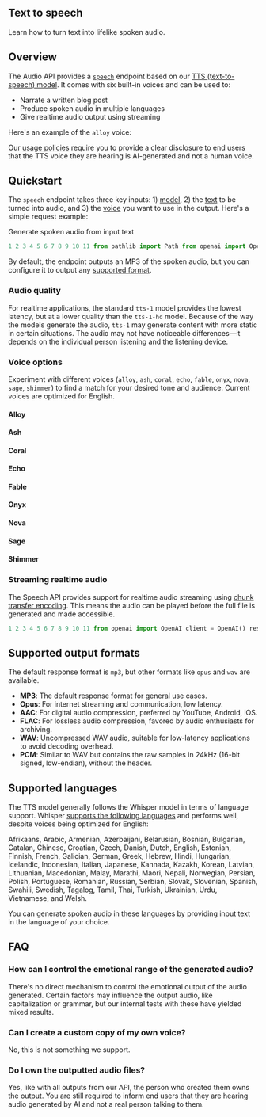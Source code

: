 ## Text to speech

Learn how to turn text into lifelike spoken audio.

## Overview

The Audio API provides a [`speech`](https://platform.openai.com/docs/api-reference/audio/createSpeech) endpoint based on our [TTS (text-to-speech) model](https://platform.openai.com/docs/models#tts). It comes with six built-in voices and can be used to:

-   Narrate a written blog post
-   Produce spoken audio in multiple languages
-   Give realtime audio output using streaming

Here's an example of the `alloy` voice:

Our [usage policies](https://openai.com/policies/usage-policies) require you to provide a clear disclosure to end users that the TTS voice they are hearing is AI-generated and not a human voice.

## Quickstart

The `speech` endpoint takes three key inputs: 1) [model](https://platform.openai.com/docs/api-reference/audio/createSpeech#audio-createspeech-model), 2) the [text](https://platform.openai.com/docs/api-reference/audio/createSpeech#audio-createspeech-input) to be turned into audio, and 3) the [voice](https://platform.openai.com/docs/api-reference/audio/createSpeech#audio-createspeech-voice) you want to use in the output. Here's a simple request example:

Generate spoken audio from input text

```python
1 2 3 4 5 6 7 8 9 10 11 from pathlib import Path from openai import OpenAI client = OpenAI() speech_file_path = Path(__file__).parent / "speech.mp3" response = client.audio.speech.create( model="tts-1", voice="alloy", input="Today is a wonderful day to build something people love!", ) response.stream_to_file(speech_file_path)
```

By default, the endpoint outputs an MP3 of the spoken audio, but you can configure it to output any [supported format](https://platform.openai.com/docs/guides/text-generation#supported-output-formats).

### Audio quality

For realtime applications, the standard `tts-1` model provides the lowest latency, but at a lower quality than the `tts-1-hd` model. Because of the way the models generate the audio, `tts-1` may generate content with more static in certain situations. The audio may not have noticeable differences—it depends on the individual person listening and the listening device.

### Voice options

Experiment with different voices (`alloy`, `ash`, `coral`, `echo`, `fable`, `onyx`, `nova`, `sage`, `shimmer`) to find a match for your desired tone and audience. Current voices are optimized for English.

#### Alloy

#### Ash

#### Coral

#### Echo

#### Fable

#### Onyx

#### Nova

#### Sage

#### Shimmer

### Streaming realtime audio

The Speech API provides support for realtime audio streaming using [chunk transfer encoding](https://developer.mozilla.org/en-US/docs/Web/HTTP/Headers/Transfer-Encoding). This means the audio can be played before the full file is generated and made accessible.

```python
1 2 3 4 5 6 7 8 9 10 11 from openai import OpenAI client = OpenAI() response = client.audio.speech.create( model="tts-1", voice="alloy", input="Hello world! This is a streaming test.", ) response.stream_to_file("output.mp3")
```

## Supported output formats

The default response format is `mp3`, but other formats like `opus` and `wav` are available.

-   **MP3**: The default response format for general use cases.
-   **Opus**: For internet streaming and communication, low latency.
-   **AAC**: For digital audio compression, preferred by YouTube, Android, iOS.
-   **FLAC**: For lossless audio compression, favored by audio enthusiasts for archiving.
-   **WAV**: Uncompressed WAV audio, suitable for low-latency applications to avoid decoding overhead.
-   **PCM**: Similar to WAV but contains the raw samples in 24kHz (16-bit signed, low-endian), without the header.

## Supported languages

The TTS model generally follows the Whisper model in terms of language support. Whisper [supports the following languages](https://github.com/openai/whisper#available-models-and-languages) and performs well, despite voices being optimized for English:

Afrikaans, Arabic, Armenian, Azerbaijani, Belarusian, Bosnian, Bulgarian, Catalan, Chinese, Croatian, Czech, Danish, Dutch, English, Estonian, Finnish, French, Galician, German, Greek, Hebrew, Hindi, Hungarian, Icelandic, Indonesian, Italian, Japanese, Kannada, Kazakh, Korean, Latvian, Lithuanian, Macedonian, Malay, Marathi, Maori, Nepali, Norwegian, Persian, Polish, Portuguese, Romanian, Russian, Serbian, Slovak, Slovenian, Spanish, Swahili, Swedish, Tagalog, Tamil, Thai, Turkish, Ukrainian, Urdu, Vietnamese, and Welsh.

You can generate spoken audio in these languages by providing input text in the language of your choice.

## FAQ

### How can I control the emotional range of the generated audio?

There's no direct mechanism to control the emotional output of the audio generated. Certain factors may influence the output audio, like capitalization or grammar, but our internal tests with these have yielded mixed results.

### Can I create a custom copy of my own voice?

No, this is not something we support.

### Do I own the outputted audio files?

Yes, like with all outputs from our API, the person who created them owns the output. You are still required to inform end users that they are hearing audio generated by AI and not a real person talking to them.